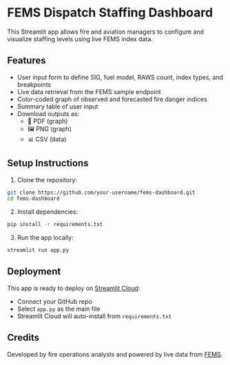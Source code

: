 # FEMS Dispatch Staffing Dashboard

This Streamlit app allows fire and aviation managers to configure and visualize staffing levels using live FEMS index data.

## Features

- User input form to define SIG, fuel model, RAWS count, index types, and breakpoints
- Live data retrieval from the FEMS sample endpoint
- Color-coded graph of observed and forecasted fire danger indices
- Summary table of user input
- Download outputs as:
  - 📄 PDF (graph)
  - 🖼️ PNG (graph)
  - 📊 CSV (data)

## Setup Instructions

1. Clone the repository:

```bash
git clone https://github.com/your-username/fems-dashboard.git
cd fems-dashboard
```

2. Install dependencies:

```bash
pip install -r requirements.txt
```

3. Run the app locally:

```bash
streamlit run app.py
```

## Deployment

This app is ready to deploy on [Streamlit Cloud](https://streamlit.io/cloud):

- Connect your GitHub repo
- Select `app.py` as the main file
- Streamlit Cloud will auto-install from `requirements.txt`

## Credits

Developed by fire operations analysts and powered by live data from [FEMS](https://fems.fs2c.usda.gov).
